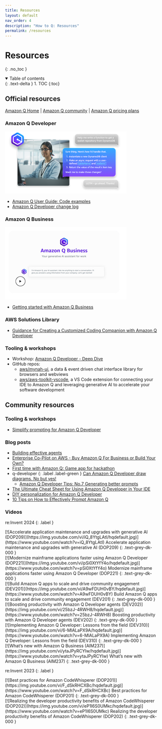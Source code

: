 ```yaml
---
title: Resources
layout: default
nav_order: 4
description: "How to Q: Resources"
permalink: /resources
---
```


# Resources
{: .no_toc }

<details open markdown="block">
  <summary>
    Table of contents
  </summary>
  {: .text-delta }
1. TOC
{:toc}
</details>

## Official resources

[Amazon Q Home](https://aws.amazon.com/q/) |  [Amazon Q community](https://community.aws/amazon-q)
| [Amazon Q pricing plans](https://aws.amazon.com/q/pricing/)

### Amazon Q Developer

[![Amazon Q Developer](assets/images/amazon-q-developer.png)](https://aws.amazon.com/q/developer/)

- [Amazon Q User Guide: Code examples](https://docs.aws.amazon.com/amazonq/latest/qdeveloper-ug/inline-suggestions-code-examples.html)
- [Amazon Q Developer change log](https://aws.amazon.com/developer/generative-ai/amazon-q/change-log/)

### Amazon Q Business

[![Amazon Q Business](assets/images/amazon-q-business.png)](https://aws.amazon.com/q/business/)

- [Getting started with Amazon Q Business](https://docs.aws.amazon.com/amazonq/latest/qbusiness-ug/getting-started.html)


### AWS Solutions Library

- [Guidance for Creating a Customized Coding Companion with Amazon Q Developer](https://aws.amazon.com/solutions/guidance/creating-a-customized-coding-companion-with-amazon-q-developer/)

### Tooling & workshops

- Workshop: [Amazon Q Developer - Deep Dive](https://catalog.us-east-1.prod.workshops.aws/workshops/e2226eb6-f109-47ae-b2c5-f02bf73b7d0e/en-US)
- GitHub repos:
  - [aws/mynah-ui](https://github.com/aws/mynah-ui), a data & event driven chat 
  interface library for browsers and webviews
  - [aws/aws-toolkit-vscode](https://github.com/aws/aws-toolkit-vscode),
  a VS Code extension for connecting your IDE to Amazon Q and leveraging generative
  AI to accelerate your software development

## Community resources

### Tooling & workshops

- [Simplify prompting for Amazon Q Developer](https://www.promptz.dev/)

### Blog posts

- [Building effective agents](https://www.anthropic.com/research/building-effective-agents)
- [Enterprise Co-Pilot on AWS - Buy Amazon Q For Business or Build Your
  Own?](https://agilevision.io/blog/enterprise-co-pilot-on-aws-buy-amazon-q-for-business-or-build-your-own/)
- [First time with Amazon Q: Game app for
  hackathon](https://community.aws/content/2qvCsAVUoyD4awdLEv8KeMIDAqr/first-time-with-amazon-q-game-app-for-hackathon)
- q-developer
  {: .label .label-green } [Can Amazon Q Developer draw diagrams. No but yes!](https://community.aws/content/2nHdJM5CsZFElsGarZGVF9k45mp/can-amazon-q-developer-drawn-diagram-no-but-yes)
  - [Amazon Q Developer Tips: No.7 Generating better prompts](https://community.aws/content/2ptGK7gERvVEyV1n18aRjEmUWNi/amazon-q-developer-tips-no-7-generating-better-prompts)
- [The Ultimate Cheat Sheet for Using Amazon Q Developer in Your IDE](https://community.aws/content/2eYoqeFRqaVnk900emsknDfzhfW/the-ultimate-cheat-sheet-for-using-amazon-q-developer-in-your-ide?lang=en)
- [DIY personalization for Amazon Q Developer](https://it20.info/2024/10/diy-personalization-for-amazon-q-developer/)
- [10 Tips on How to Effectively Prompt Amazon Q](https://dev.to/nat_ndlovu/10-tips-on-how-to-effectively-prompt-amazon-q-50k2)

### Videos

re:Invent 2024
{: .label }

<div class="video-grid" markdown="1">

<div class="video-item" markdown="1">
[![Accelerate application maintenance and upgrades with generative AI (DOP209)](https://img.youtube.com/vi/iQ_8YtgLAtI/hqdefault.jpg)](https://www.youtube.com/watch?v=iQ_8YtgLAtI)
Accelerate application maintenance and upgrades with generative AI (DOP209)
{: .text-grey-dk-000 }
</div>

<div class="video-item" markdown="1">
[![Modernize mainframe applications faster using Amazon Q Developer (DOP221)](https://img.youtube.com/vi/pSi0XtYfY4o/hqdefault.jpg)](https://www.youtube.com/watch?v=pSi0XtYfY4o)
Modernize mainframe applications faster using Amazon Q Developer (DOP221)
{: .text-grey-dk-000 }
</div>

<div class="video-item" markdown="1">
[![Build Amazon Q apps to scale and drive community engagement (DEV201)](https://img.youtube.com/vi/A9wFDUH0vBY/hqdefault.jpg)](https://www.youtube.com/watch?v=A9wFDUH0vBY)
Build Amazon Q apps to scale and drive community engagement (DEV201)
{: .text-grey-dk-000 }
</div>

<div class="video-item" markdown="1">
[![Boosting productivity with Amazon Q Developer agents (DEV202)](https://img.youtube.com/vi/25bzJ-4RWH8/hqdefault.jpg)](https://www.youtube.com/watch?v=25bzJ-4RWH8)
Boosting productivity with Amazon Q Developer agents (DEV202)
{: .text-grey-dk-000 }
</div>

<div class="video-item" markdown="1">
[![Implementing Amazon Q Developer: Lessons from the field (DEV310)](https://img.youtube.com/vi/6-MlALaPX9A/hqdefault.jpg)](https://www.youtube.com/watch?v=6-MlALaPX9A)
Implementing Amazon Q Developer: Lessons from the field (DEV310)
{: .text-grey-dk-000 }
</div>

<div class="video-item" markdown="1">
[![What’s new with Amazon Q Business (AIM237)](https://img.youtube.com/vi/ytaJPyRCYlw/hqdefault.jpg)](https://www.youtube.com/watch?v=ytaJPyRCYlw)
What’s new with Amazon Q Business (AIM237)
{: .text-grey-dk-000 }
</div>

</div>

re:Invent 2023
{: .label }

<div class="video-grid" markdown="1">

<div class="video-item" markdown="1">
[![Best practices for Amazon CodeWhisperer (DOP201)](https://img.youtube.com/vi/F_dSkRHCXBc/hqdefault.jpg)](https://www.youtube.com/watch?v=F_dSkRHCXBc)
Best practices for Amazon CodeWhisperer (DOP201)
{: .text-grey-dk-000 }
</div>

<div class="video-item" markdown="1">
[![Realizing the developer productivity benefits of Amazon CodeWhisperer (DOP202)](https://img.youtube.com/vi/eP1I6S0UMkc/hqdefault.jpg)](https://www.youtube.com/watch?v=eP1I6S0UMkc)
Realizing the developer productivity benefits of Amazon CodeWhisperer (DOP202)
{: .text-grey-dk-000 }
</div>

</div>
